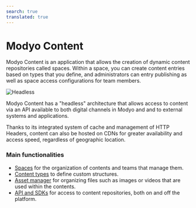 ```yaml
---
search: true
translated: true
---
```


# Modyo Content

Modyo Content is an application that allows the creation of dynamic content repositories called spaces. Within a space, you can create content entries based on types that you define, and administrators can entry publishing as well as space access configurations for team members.

![Headless](/assets/img/content/header.jpg)

Modyo Content has a "headless" architecture that allows access to content via an API available to both digital channels in Modyo and and to external systems and applications.

Thanks to its integrated system of cache and management of HTTP Headers, content can also be hosted on CDNs for greater availability and access speed, regardless of geographic location.

### Main functionalities

- [Spaces](/guides/content/spaces.html) for the organization of contents and teams that manage them.
- [Content types](/guides/content/types.html) to define custom structures.
- [Asset manager](/guides/content/asset-manager.html) for organizing files such as images or videos that are used within the contents.
- [API and SDKs](/guides/content/public-api-reference.html) for access to content repositories, both on and off the platform.
